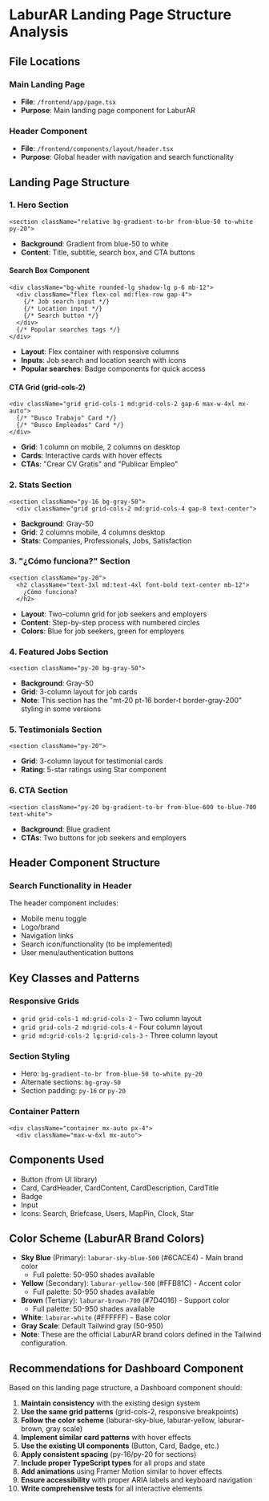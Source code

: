 # LaburAR Landing Page Structure Analysis

## File Locations

### Main Landing Page
- **File**: `/frontend/app/page.tsx`
- **Purpose**: Main landing page component for LaburAR

### Header Component
- **File**: `/frontend/components/layout/header.tsx`
- **Purpose**: Global header with navigation and search functionality

## Landing Page Structure

### 1. Hero Section
```tsx
<section className="relative bg-gradient-to-br from-blue-50 to-white py-20">
```
- **Background**: Gradient from blue-50 to white
- **Content**: Title, subtitle, search box, and CTA buttons

#### Search Box Component
```tsx
<div className="bg-white rounded-lg shadow-lg p-6 mb-12">
  <div className="flex flex-col md:flex-row gap-4">
    {/* Job search input */}
    {/* Location input */}
    {/* Search button */}
  </div>
  {/* Popular searches tags */}
</div>
```
- **Layout**: Flex container with responsive columns
- **Inputs**: Job search and location search with icons
- **Popular searches**: Badge components for quick access

#### CTA Grid (grid-cols-2)
```tsx
<div className="grid grid-cols-1 md:grid-cols-2 gap-6 max-w-4xl mx-auto">
  {/* "Busco Trabajo" Card */}
  {/* "Busco Empleados" Card */}
</div>
```
- **Grid**: 1 column on mobile, 2 columns on desktop
- **Cards**: Interactive cards with hover effects
- **CTAs**: "Crear CV Gratis" and "Publicar Empleo"

### 2. Stats Section
```tsx
<section className="py-16 bg-gray-50">
  <div className="grid grid-cols-2 md:grid-cols-4 gap-8 text-center">
```
- **Background**: Gray-50
- **Grid**: 2 columns mobile, 4 columns desktop
- **Stats**: Companies, Professionals, Jobs, Satisfaction

### 3. "¿Cómo funciona?" Section
```tsx
<section className="py-20">
  <h2 className="text-3xl md:text-4xl font-bold text-center mb-12">
    ¿Cómo funciona?
  </h2>
```
- **Layout**: Two-column grid for job seekers and employers
- **Content**: Step-by-step process with numbered circles
- **Colors**: Blue for job seekers, green for employers

### 4. Featured Jobs Section
```tsx
<section className="py-20 bg-gray-50">
```
- **Background**: Gray-50
- **Grid**: 3-column layout for job cards
- **Note**: This section has the "mt-20 pt-16 border-t border-gray-200" styling in some versions

### 5. Testimonials Section
```tsx
<section className="py-20">
```
- **Grid**: 3-column layout for testimonial cards
- **Rating**: 5-star ratings using Star component

### 6. CTA Section
```tsx
<section className="py-20 bg-gradient-to-br from-blue-600 to-blue-700 text-white">
```
- **Background**: Blue gradient
- **CTAs**: Two buttons for job seekers and employers

## Header Component Structure

### Search Functionality in Header
The header component includes:
- Mobile menu toggle
- Logo/brand
- Navigation links
- Search icon/functionality (to be implemented)
- User menu/authentication buttons

## Key Classes and Patterns

### Responsive Grids
- `grid grid-cols-1 md:grid-cols-2` - Two column layout
- `grid grid-cols-2 md:grid-cols-4` - Four column layout
- `grid md:grid-cols-2 lg:grid-cols-3` - Three column layout

### Section Styling
- Hero: `bg-gradient-to-br from-blue-50 to-white py-20`
- Alternate sections: `bg-gray-50`
- Section padding: `py-16` or `py-20`

### Container Pattern
```tsx
<div className="container mx-auto px-4">
  <div className="max-w-6xl mx-auto">
```

## Components Used
- Button (from UI library)
- Card, CardHeader, CardContent, CardDescription, CardTitle
- Badge
- Input
- Icons: Search, Briefcase, Users, MapPin, Clock, Star

## Color Scheme (LaburAR Brand Colors)
- **Sky Blue** (Primary): `laburar-sky-blue-500` (#6CACE4) - Main brand color
  - Full palette: 50-950 shades available
- **Yellow** (Secondary): `laburar-yellow-500` (#FFB81C) - Accent color
  - Full palette: 50-950 shades available
- **Brown** (Tertiary): `laburar-brown-700` (#7D4016) - Support color
  - Full palette: 50-950 shades available
- **White**: `laburar-white` (#FFFFFF) - Base color
- **Gray Scale**: Default Tailwind gray (50-950)
- **Note**: These are the official LaburAR brand colors defined in the Tailwind configuration.

## Recommendations for Dashboard Component

Based on this landing page structure, a Dashboard component should:

1. **Maintain consistency** with the existing design system
2. **Use the same grid patterns** (grid-cols-2, responsive breakpoints)
3. **Follow the color scheme** (laburar-sky-blue, laburar-yellow, laburar-brown, gray scale)
4. **Implement similar card patterns** with hover effects
5. **Use the existing UI components** (Button, Card, Badge, etc.)
6. **Apply consistent spacing** (py-16/py-20 for sections)
7. **Include proper TypeScript types** for all props and state
8. **Add animations** using Framer Motion similar to hover effects
9. **Ensure accessibility** with proper ARIA labels and keyboard navigation
10. **Write comprehensive tests** for all interactive elements